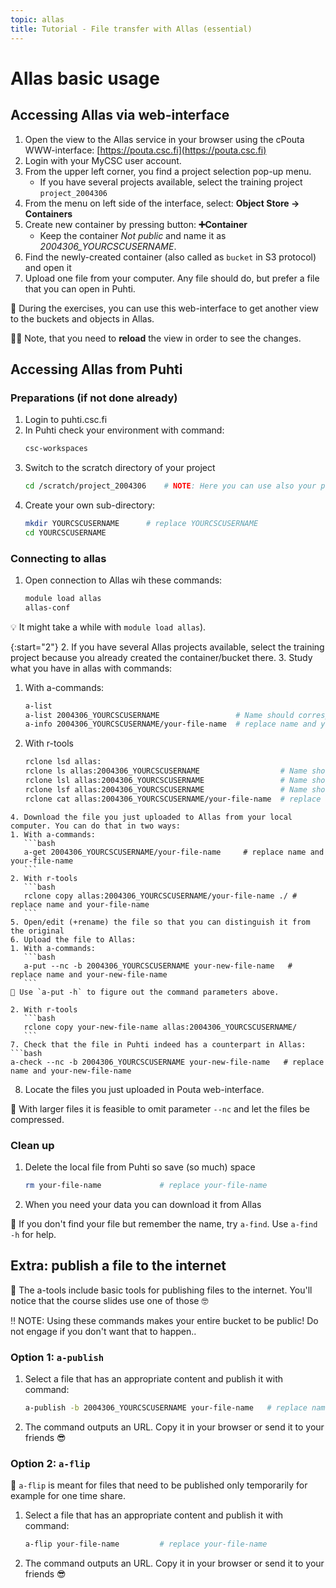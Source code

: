 ```yaml
---
topic: allas
title: Tutorial - File transfer with Allas (essential)
---
```


# Allas basic usage

## Accessing Allas via web-interface

1. Open the view to the Allas service in your browser using the cPouta WWW-interface: [https://pouta.csc.fi](https://pouta.csc.fi)
2. Login with your MyCSC user account.
3. From the upper left corner, you find a project selection pop-up menu. 
   - If you have several projects available, select the training project `project_2004306`
4. From the menu on left side of the interface, select: **Object Store -> Containers**
5. Create new container by pressing button: **➕Container**
   - Keep the container _Not public_ and name it as *2004306_YOURCSCUSERNAME*.
6. Find the newly-created container (also called as `bucket` in S3 protocol) and open it
7. Upload one file from your computer. Any file should do, but prefer a file that you can open in Puhti.

💭 During the exercises, you can use this web-interface to get another view to the buckets and objects in Allas.

☝🏻 Note, that you need to **reload** the view in order to see the changes.

## Accessing Allas from Puhti

### Preparations (if not done already)

1. Login to puhti.csc.fi
2. In Puhti check your environment with command:
   ```bash
   csc-workspaces
   ```
3. Switch to the scratch directory of your project 
   ```bash
   cd /scratch/project_2004306    # NOTE: Here you can use also your project
   ```
4. Create your own sub-directory:
   ```bash
   mkdir YOURCSCUSERNAME      # replace YOURCSCUSERNAME
   cd YOURCSCUSERNAME
   ```

### Connecting to allas

1. Open connection to Allas wih these commands:
   ```bash
   module load allas
   allas-conf 
   ```

💡 It might take a while with `module load allas`). 

{:start="2"}
2. If you have several Allas projects available, select the training project because you already created the container/bucket there.
3. Study what you have in allas with commands:
   1. With a-commands:
      ```bash
      a-list
      a-list 2004306_YOURCSCUSERNAME                 # Name should correspond to your new container/bucket
      a-info 2004306_YOURCSCUSERNAME/your-file-name  # replace name and your-file-name
      ```
   2. With r-tools
      ```bash
      rclone lsd allas:
      rclone ls allas:2004306_YOURCSCUSERNAME                  # Name should correspond to your new container/bucket
      rclone lsl allas:2004306_YOURCSCUSERNAME                 # Name should correspond to your new container/bucket
      rclone lsf allas:2004306_YOURCSCUSERNAME                 # Name should correspond to your new container/bucket
      rclone cat allas:2004306_YOURCSCUSERNAME/your-file-name  # replace name and your-file-name
   ```
4. Download the file you just uploaded to Allas from your local computer. You can do that in two ways: 
   1. With a-commands:
      ```bash
      a-get 2004306_YOURCSCUSERNAME/your-file-name     # replace name and your-file-name
      ```
   2. With r-tools
      ```bash
      rclone copy allas:2004306_YOURCSCUSERNAME/your-file-name ./ # replace name and your-file-name
      ```
5. Open/edit (+rename) the file so that you can distinguish it from the original
6. Upload the file to Allas:
   1. With a-commands:
      ```bash
      a-put --nc -b 2004306_YOURCSCUSERNAME your-new-file-name   # replace name and your-new-file-name
      ```
   💭 Use `a-put -h` to figure out the command parameters above.

   2. With r-tools
      ```bash
      rclone copy your-new-file-name allas:2004306_YOURCSCUSERNAME/
      ```
7. Check that the file in Puhti indeed has a counterpart in Allas:
   ```bash
   a-check --nc -b 2004306_YOURCSCUSERNAME your-new-file-name   # replace name and your-new-file-name
   ```
8. Locate the files you just uploaded in Pouta web-interface.

💬 With larger files it is feasible to omit parameter `--nc` and let the files be compressed.

### Clean up
1. Delete the local file from Puhti so save (so much) space
   ```bash
   rm your-file-name             # replace your-file-name
   ```
2. When you need your data you can download it from Allas

💭 If you don't find your file but remember the name, try `a-find`. Use `a-find -h` for help.

## Extra: publish a file to the internet
💬 The a-tools include basic tools for publishing files to the internet. You'll notice that the course slides use one of those 🤓

‼️ NOTE: Using these commands makes your entire bucket to be public! Do not engage if you don't want that to happen..

### Option 1: `a-publish`

1. Select a file that has an appropriate content and publish it with command:
   ```bash
   a-publish -b 2004306_YOURCSCUSERNAME your-file-name   # replace name and your-file-name
   ```
2. The command outputs an URL. Copy it in your browser or send it to your friends 😎 

### Option 2: `a-flip`

💬 `a-flip` is meant for files that need to be published only temporarily for example for one time share. 

1. Select a file that has an appropriate content and publish it with command:
   ```bash
   a-flip your-file-name         # replace your-file-name
   ```
2. The command outputs an URL. Copy it in your browser or send it to your friends 😎 

